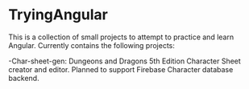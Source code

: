 # TryingAngular
This is a collection of small projects to attempt to practice and learn Angular. Currently contains the following projects:

-Char-sheet-gen: Dungeons and Dragons 5th Edition Character Sheet creator and editor. Planned to support Firebase Character database backend.
